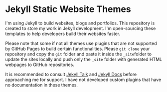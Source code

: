 # Jekyll Static Website Themes

I'm using Jekyll to build websites, blogs and portfolios. This repository is created to store my work in Jekyll development. I'm open-sourcing these templates to help developers build their websites faster. 

Please note that some if not all themes use plugins that are not supported by GitHub Pages to build certain functionalities. Please `git clone` your repository and copy the `git` folder and paste it inside the `_site`folder to update the sites locally and push only the `_site` folder with generated HTML webpages to GitHub repositories. 

It is recommended to consult [Jekyll Talk](https://talk.jekyllrb.com) and [Jekyll Docs](https://www.jekyllrb.com) before approaching me for support. I have not developed custom plugins that have no documentation in these themes.

